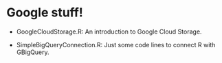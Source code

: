 # Google stuff!

* GoogleCloudStorage.R: An introduction to Google Cloud Storage.

* SimpleBigQueryConnection.R: Just some code lines to connect R with GBigQuery.
